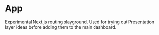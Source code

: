 # App

Experimental Next.js routing playground. Used for trying out Presentation layer
ideas before adding them to the main dashboard.

